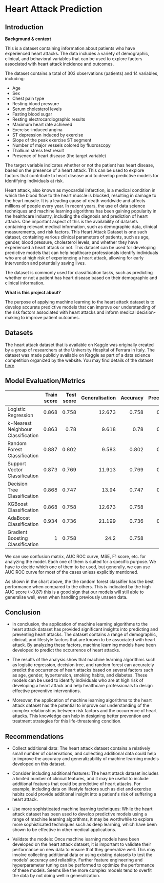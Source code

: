# Heart Attack Prediction

## Introduction

**Background & context**

  This is a dataset containing information about patients who have experienced heart attacks. The data includes a variety of demographic, clinical, and behavioral variables that can be used to explore factors associated with heart attack incidence and outcomes.

The dataset contains a total of 303 observations (patients) and 14 variables, including:

- Age
- Sex
- Chest pain type
- Resting blood pressure
- Serum cholesterol levels
- Fasting blood sugar
- Resting electrocardiographic results
- Maximum heart rate achieved
- Exercise-induced angina
- ST depression induced by exercise
- Slope of the peak exercise ST segment
- Number of major vessels colored by fluoroscopy
- Thallium stress test result
- Presence of heart disease (the target variable)

The target variable indicates whether or not the patient has heart disease, based on the presence of a heart attack. This can be used to explore factors that contribute to heart disease and to develop predictive models for identifying individuals at risk.

Heart attack, also known as myocardial infarction, is a medical condition in which the blood flow to the heart muscle is blocked, resulting in damage to the heart muscle. It is a leading cause of death worldwide and affects millions of people every year. In recent years, the use of data science techniques and machine learning algorithms has been gaining popularity in the healthcare industry, including the diagnosis and prediction of heart attacks. One important aspect of this is the availability of datasets containing relevant medical information, such as demographic data, clinical measurements, and risk factors. This Heart Attack Dataset is one such dataset, containing various clinical parameters of patients, such as age, gender, blood pressure, cholesterol levels, and whether they have experienced a heart attack or not. This dataset can be used for developing predictive models that can help healthcare professionals identify individuals who are at high risk of experiencing a heart attack, allowing for early intervention and potentially saving lives.

The dataset is commonly used for classification tasks, such as predicting whether or not a patient has heart disease based on their demographic and clinical information.
    
**What is this project about?**

   The purpose of applying machine learning to the heart attack dataset is to develop accurate predictive models that can improve our understanding of the risk factors associated with heart attacks and inform medical decision-making to improve patient outcomes.


## Datasets
The heart attack dataset that is available on Kaggle was originally created by a group of researchers at the University Hospital of Ferrara in Italy. The dataset was made publicly available on Kaggle as part of a data science competition organized by the website. You may find details of the dataset [here](https://www.kaggle.com/datasets/rashikrahmanpritom/heart-attack-analysis-prediction-dataset).


## Model Evaluation/Metrics
|                                    |   Train score |   Test score |   Generalisation |   Accuracy |   Precision |   Recall |   Specificity |    F1 |   ROC AUC |
|:-----------------------------------|--------------:|-------------:|-----------------:|-----------:|------------:|---------:|--------------:|------:|----------:|
| Logistic Regression                |         0.868 |        0.758 |           12.673 |      0.758 |       0.759 |     0.82 |         0.683 | 0.788 |    0.8634 | 
| k-Nearest Neighbour Classification |         0.863 |        0.78  |            9.618 |      0.78  |       0.768 |     0.86 |         0.683 | 0.811 |    0.8449 | 
| Random Forest Classification       |         0.887 |        0.802 |            9.583 |      0.802 |       0.786 |     0.88 |         0.707 | 0.83  |    0.8654 |
| Support Vector Classification      |         0.873 |        0.769 |           11.913 |      0.769 |       0.754 |     0.86 |         0.659 | 0.804 |    0.8624 |
| Decision Tree Classification       |         0.868 |        0.747 |           13.94  |      0.747 |       0.755 |     0.8  |         0.683 | 0.777 |    0.7549 |
| XGBoost Classification             |         0.868 |        0.758 |           12.673 |      0.758 |       0.78  |     0.78 |         0.732 | 0.78  |    0.8554 |
| AdaBoost Classification            |         0.934 |        0.736 |           21.199 |      0.736 |       0.741 |     0.8  |         0.659 | 0.769 |    0.8415 |
| Gradient Boosting Classification   |         1     |        0.758 |           24.2   |      0.758 |       0.78  |     0.78 |         0.732 | 0.78  |    0.8454 |


We can use confusion matrix, AUC ROC curve, MSE, F1 score, etc. for analyzing the model. Each one of them is suited for a specific purpose. We have to decide which one of them to be used, but generally, we can use AUC ROC curve for most of the cases unless explicitly mentioned.

As shown in the chart above, the the random forest classifier has the best performance when compared to the others. This is indicated by the high AUC score (~0.87) this is a good sign that our models will still able to generalise well, even when handling previously unseen data.

## Conclusion 
* In conclusion, the application of machine learning algorithms to the heart attack dataset has provided significant insights into predicting and preventing heart attacks. The dataset contains a range of demographic, clinical, and lifestyle factors that are known to be associated with heart attack. By analyzing these factors, machine learning models have been developed to predict the occurrence of heart attacks.

* The results of the analysis show that machine learning algorithms such as logistic regression, decision tree, and random forest can accurately predict the occurrence of heart attacks based on several factors such as age, gender, hypertension, smoking habits, and diabetes. These models can be used to identify individuals who are at high risk of developing a heart attack and help healthcare professionals to design effective preventive interventions.

* Moreover, the application of machine learning algorithms to the heart attack dataset has the potential to improve our understanding of the complex relationships between risk factors and the occurrence of heart attacks. This knowledge can help in designing better prevention and treatment strategies for this life-threatening condition.



## Recommendations
* Collect additional data: The heart attack dataset contains a relatively small number of observations, and collecting additional data could help to improve the accuracy and generalizability of machine learning models developed on this dataset.

* Consider including additional features: The heart attack dataset includes a limited number of clinical features, and it may be useful to include additional features that could be predictive of heart attacks. For example, including data on lifestyle factors such as diet and exercise habits could provide additional insight into a patient's risk of suffering a heart attack.

* Use more sophisticated machine learning techniques: While the heart attack dataset has been used to develop predictive models using a range of machine learning algorithms, it may be worthwhile to explore more sophisticated techniques such as deep learning, which have been shown to be effective in other medical applications.

* Validate the models: Once machine learning models have been developed on the heart attack dataset, it is important to validate their performance on new data to ensure that they generalize well. This may involve collecting additional data or using existing datasets to test the models' accuracy and reliability. Further feature engineering and hyperparameter tuning can be performed to optimize the performance of these models. Seems like the more complex models tend to overfit the data by not doing well in generalization.




